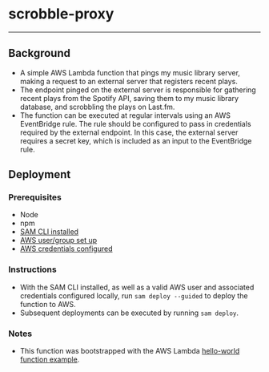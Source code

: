 # scrobble-proxy

---

## Background

- A simple AWS Lambda function that pings my music library server, making a request to an external server that registers recent plays.
- The endpoint pinged on the external server is responsible for gathering recent plays from the Spotify API, saving them to my music library database, and scrobbling the plays on Last.fm.
- The function can be executed at regular intervals using an AWS EventBridge rule. The rule should be configured to pass in credentials required by the external endpoint. In this case, the external server requires a secret key, which is included as an input to the EventBridge rule.

## Deployment

### Prerequisites

- Node
- npm
- [SAM CLI installed](https://docs.aws.amazon.com/serverless-application-model/latest/developerguide/serverless-sam-cli-install-windows.html)
- [AWS user/group set up](https://docs.aws.amazon.com/IAM/latest/UserGuide/getting-started_create-admin-group.html)
- [AWS credentials configured](https://docs.aws.amazon.com/serverless-application-model/latest/developerguide/serverless-getting-started-set-up-credentials.html)

### Instructions

- With the SAM CLI installed, as well as a valid AWS user and associated credentials configured locally, run `sam deploy --guided` to deploy the function to AWS.
- Subsequent deployments can be executed by running `sam deploy`.

### Notes

- This function was bootstrapped with the AWS Lambda [hello-world function example](https://docs.aws.amazon.com/serverless-application-model/latest/developerguide/serverless-getting-started-hello-world.html).
